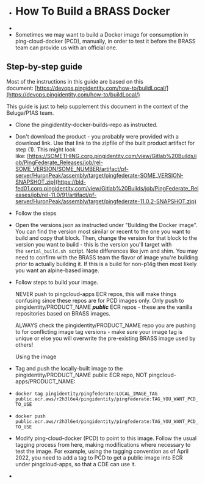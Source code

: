 - # How To Build a BRASS Docker
-
- Sometimes we may want to build a Docker image for consumption in ping-cloud-docker (PCD), manually, in order to test it before the BRASS team can provide us with an official one.
## Step-by-step guide

Most of the instructions in this guide are based on this document: [https://devops.pingidentity.com/how-to/buildLocal/](https://devops.pingidentity.com/how-to/buildLocal/)

This guide is just to help supplement this document in the context of the Beluga/P1AS team.
- Clone the pingidentity-docker-builds-repo as instructed.
- Don't download the product - you probably were provided with a download link. Use that link to the zipfile of the built product artifact for step (1). This might look like: [https://SOMETHING.corp.pingidentity.com/view/Gitlab%20Builds/job/PingFederate_Releases/job/rel-SOME_VERSION/SOME_NUMBER/artifact/pf-server/HuronPeak/assembly/target/pingfederate-SOME_VERSION-SNAPSHOT.zip](https://bld-fed01.corp.pingidentity.com/view/Gitlab%20Builds/job/PingFederate_Releases/job/rel-11.0/91/artifact/pf-server/HuronPeak/assembly/target/pingfederate-11.0.2-SNAPSHOT.zip)
- Follow the steps
- Open the versions.json as instructed under "Building the Docker image". You can find the version most similar or recent to the one you want to build and copy that block. Then, change the version for that block to the version you want to build - this is the version you'll target with the `serial_build.sh`  script. Note differences like jvm and shim. You may need to confirm with the BRASS team the flavor of image you're building prior to actually building it. If this is a build for non-p14g then most likely you want an alpine-based image.
- Follow steps to build your image.
  
  NEVER push to pingcloud-apps ECR repos, this will make things confusing since these repos are for PCD images only. Only push to pingidentity/PRODUCT_NAME ***public*** ECR repos - these are the vanilla repositories based on BRASS images.
  
  ALWAYS check the pingidentity/PRODUCT_NAME repo you are pushing to for conflicting image tag versions - make sure your image tag is unique or else you will overwrite the pre-existing BRASS image used by others!
  
  Using the image
- Tag and push the locally-built image to the pingidentity/PRODUCT_NAME public ECR repo, NOT pingcloud-apps/PRODUCT_NAME:
- `docker tag pingidentity/pingfederate:LOCAL_IMAGE_TAG public.ecr.aws/r2h3l6e4/pingidentity/pingfederate:TAG_YOU_WANT_PCD_TO_USE`
- `docker push public.ecr.aws/r2h3l6e4/pingidentity/pingfederate:TAG_YOU_WANT_PCD_TO_USE`
- Modify ping-cloud-docker (PCD) to point to this image. Follow the usual tagging process from here, making modifications where necessary to test the image. For example, using the tagging convention as of April 2022, you need to add a tag to PCD to get a public image into ECR under pingcloud-apps, so that a CDE can use it.
-